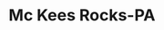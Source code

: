 ---
title: Mc Kees Rocks-PA
slug: mc-kees-rocks-pa
f_state:
- cms/state/pennsylvania.md
f_locations:
- cms/payday-loan/aa-check-cashing-652.md
- cms/payday-loan/advance-america-2973.md
- cms/payday-loan/advance-pawn-shop-3368.md
- cms/payday-loan/cash-club-6793.md
updated-on: '2024-05-30T13:41:28.615Z'
created-on: '2024-05-30T13:41:28.615Z'
published-on: '2024-05-30T13:54:32.469Z'
f_city: Mc Kees Rocks
layout: '[city].html'
tags: city
---